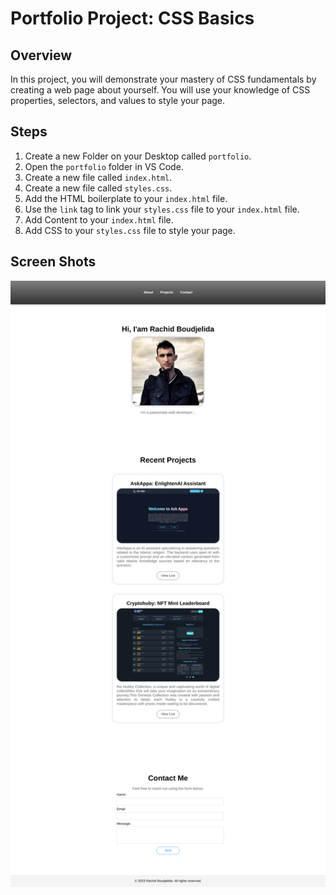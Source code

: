 # Portfolio Project: CSS Basics

## Overview

In this project, you will demonstrate your mastery of CSS fundamentals by creating a web page about yourself. You will use your knowledge of CSS properties, selectors, and values to style your page.

## Steps

1. Create a new Folder on your Desktop called `portfolio`.
2. Open the `portfolio` folder in VS Code.
3. Create a new file called `index.html`.
4. Create a new file called `styles.css`.
5. Add the HTML boilerplate to your `index.html` file.
6. Use the `link` tag to link your `styles.css` file to your `index.html` file.
7. Add Content to your `index.html` file.
8. Add CSS to your `styles.css` file to style your page.


## Screen Shots
![Screen Shot 2021-09-28 at 10 49 10 AM](screenshot.png)